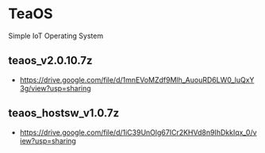 # TeaOS
Simple IoT Operating System

## teaos_v2.0.10.7z
- https://drive.google.com/file/d/1mnEVoMZdf9Mlh_AuouRD6LW0_luQxY3g/view?usp=sharing

## teaos_hostsw_v1.0.7z
- https://drive.google.com/file/d/1iC39UnOlg67ICr2KHVd8n9IhDkkIqx_0/view?usp=sharing
